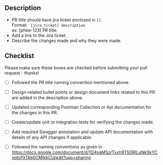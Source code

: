 ## Description

* PR title should have jira ticket enclosed in `[]`.<br>
  Format: ``` [jira_ticket] description```<br>
  ex: [phee-123] PR title.
* Add a link to the Jira ticket.
* Describe the changes made and why they were made.

## Checklist

Please make sure these boxes are checked before submitting your pull request - thanks!
- [ ] Followed the PR title naming convention mentioned above.

- [ ] Design-related bullet points or design document links related to this PR are added in the description above. 

- [ ] Updated corresponding Postman Collection or Api documentation for the changes in this PR.

- [ ] Create/update unit or integration tests for verifying the changes made.

- [ ] Add required Swagger annotation and update API documentation with details of any API changes if applicable

- [ ] Followed the naming conventions as given in https://docs.google.com/document/d/1Q4vaMSzrTxxh9TS0RILuNkSkYCxotuYk1Xe0CMIkkCU/edit?usp=sharing
